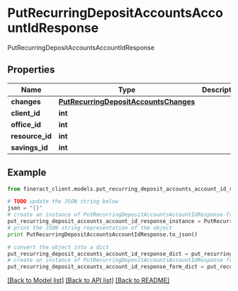 # PutRecurringDepositAccountsAccountIdResponse

PutRecurringDepositAccountsAccountIdResponse

## Properties

Name | Type | Description | Notes
------------ | ------------- | ------------- | -------------
**changes** | [**PutRecurringDepositAccountsChanges**](PutRecurringDepositAccountsChanges.md) |  | [optional] 
**client_id** | **int** |  | [optional] 
**office_id** | **int** |  | [optional] 
**resource_id** | **int** |  | [optional] 
**savings_id** | **int** |  | [optional] 

## Example

```python
from fineract_client.models.put_recurring_deposit_accounts_account_id_response import PutRecurringDepositAccountsAccountIdResponse

# TODO update the JSON string below
json = "{}"
# create an instance of PutRecurringDepositAccountsAccountIdResponse from a JSON string
put_recurring_deposit_accounts_account_id_response_instance = PutRecurringDepositAccountsAccountIdResponse.from_json(json)
# print the JSON string representation of the object
print PutRecurringDepositAccountsAccountIdResponse.to_json()

# convert the object into a dict
put_recurring_deposit_accounts_account_id_response_dict = put_recurring_deposit_accounts_account_id_response_instance.to_dict()
# create an instance of PutRecurringDepositAccountsAccountIdResponse from a dict
put_recurring_deposit_accounts_account_id_response_form_dict = put_recurring_deposit_accounts_account_id_response.from_dict(put_recurring_deposit_accounts_account_id_response_dict)
```
[[Back to Model list]](../README.md#documentation-for-models) [[Back to API list]](../README.md#documentation-for-api-endpoints) [[Back to README]](../README.md)


